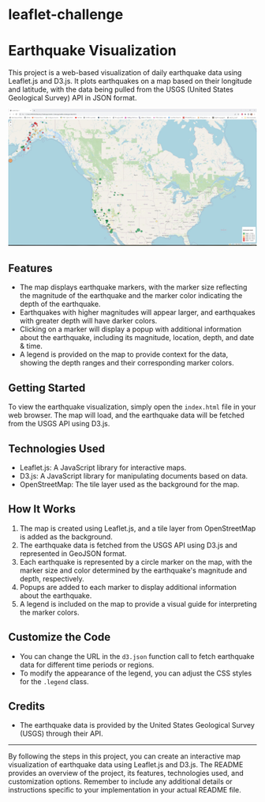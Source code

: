 # leaflet-challenge

# Earthquake Visualization

This project is a web-based visualization of daily earthquake data using Leaflet.js and D3.js. It plots earthquakes on a map based on their longitude and latitude, with the data being pulled from the USGS (United States Geological Survey) API in JSON format.

![Earthquake Map](MAP.jpg)


## Features

- The map displays earthquake markers, with the marker size reflecting the magnitude of the earthquake and the marker color indicating the depth of the earthquake.
- Earthquakes with higher magnitudes will appear larger, and earthquakes with greater depth will have darker colors.
- Clicking on a marker will display a popup with additional information about the earthquake, including its magnitude, location, depth, and date & time.
- A legend is provided on the map to provide context for the data, showing the depth ranges and their corresponding marker colors.

## Getting Started

To view the earthquake visualization, simply open the `index.html` file in your web browser. The map will load, and the earthquake data will be fetched from the USGS API using D3.js.

## Technologies Used

- Leaflet.js: A JavaScript library for interactive maps.
- D3.js: A JavaScript library for manipulating documents based on data.
- OpenStreetMap: The tile layer used as the background for the map.

## How It Works

1. The map is created using Leaflet.js, and a tile layer from OpenStreetMap is added as the background.
2. The earthquake data is fetched from the USGS API using D3.js and represented in GeoJSON format.
3. Each earthquake is represented by a circle marker on the map, with the marker size and color determined by the earthquake's magnitude and depth, respectively.
4. Popups are added to each marker to display additional information about the earthquake.
5. A legend is included on the map to provide a visual guide for interpreting the marker colors.

## Customize the Code

- You can change the URL in the `d3.json` function call to fetch earthquake data for different time periods or regions.
- To modify the appearance of the legend, you can adjust the CSS styles for the `.legend` class.

## Credits

- The earthquake data is provided by the United States Geological Survey (USGS) through their API.



---

By following the steps in this project, you can create an interactive map visualization of earthquake data using Leaflet.js and D3.js. The README provides an overview of the project, its features, technologies used, and customization options. Remember to include any additional details or instructions specific to your implementation in your actual README file.